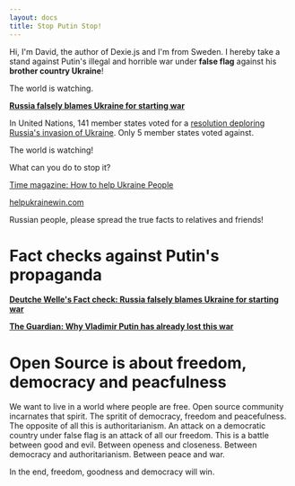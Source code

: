 ```yaml
---
layout: docs
title: Stop Putin Stop!
---
```


Hi, I'm David, the author of Dexie.js and I'm from Sweden. I hereby take a stand against Putin's illegal and horrible war under **false flag** against his **brother country Ukraine**!

The world is watching.

**[Russia falsely blames Ukraine for starting war](https://www.dw.com/en/fact-check-russia-falsely-blames-ukraine-for-starting-war/a-60999948)**

In United Nations, 141 member states voted for a [resolution deploring Russia's invasion of Ukraine](https://news.un.org/en/story/2022/03/1113152). Only 5 member states voted against.

The world is watching!

What can you do to stop it?

[Time magazine: How to help Ukraine People](https://time.com/6151353/how-to-help-ukraine-people/)

[helpukrainewin.com](https://helpukrainewin.com)

Russian people, please spread the true facts to relatives and friends!

# Fact checks against Putin's propaganda

**[Deutche Welle's Fact check: Russia falsely blames Ukraine for starting war](https://www.dw.com/en/fact-check-russia-falsely-blames-ukraine-for-starting-war/a-60999948)**

**[The Guardian: Why Vladimir Putin has already lost this war](https://www.theguardian.com/commentisfree/2022/feb/28/vladimir-putin-war-russia-ukraine)**

# Open Source is about freedom, democracy and peacfulness

We want to live in a world where people are free. Open source community incarnates that spirit. The spritit of democracy, freedom and peacefulness. The opposite of all this is authoritarianism. An attack on a democratic country under false flag is an attack of all our freedom. This is a battle between good and evil. Between openess and closeness. Between democracy and authoritarianism. Between peace and war.

In the end, freedom, goodness and democracy will win.
